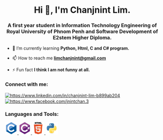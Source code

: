 <h1 align="center">Hi 👋, I'm Chanjnint Lim.</h1>
<h3 align="center">A first year student in Information Technology Engineering of Royal University of Phnom Penh and Software Development of E2stem Higher Diploma.</h3>

- 🌱 I’m currently learning **Python, Html, C and C# program.**

- 📫 How to reach me **limchanjnint@gmail.com**

- ⚡ Fun fact **I think I am not funny at all.**

<h3 align="left">Connect with me:</h3>
<p align="left">
<a href="https://linkedin.com/in/https://www.linkedin.com/in/chanjnint-lim-b899ab204" target="blank"><img align="center" src="https://raw.githubusercontent.com/rahuldkjain/github-profile-readme-generator/master/src/images/icons/Social/linked-in-alt.svg" alt="https://www.linkedin.com/in/chanjnint-lim-b899ab204" height="30" width="40" /></a>
<a href="https://www.facebook.com/JnintChan.3/" target="blank"><img align="center" src="https://raw.githubusercontent.com/rahuldkjain/github-profile-readme-generator/master/src/images/icons/Social/facebook.svg" alt="https://www.facebook.com/jnintchan.3" height="30" width="40" /></a>
</p>

<h3 align="left">Languages and Tools:</h3>
<p align="left"> <a href="https://www.cprogramming.com/" target="_blank" rel="noreferrer"> <img src="https://raw.githubusercontent.com/devicons/devicon/master/icons/c/c-original.svg" alt="c" width="40" height="40"/> </a> <a href="https://www.w3schools.com/cs/" target="_blank" rel="noreferrer"> <img src="https://raw.githubusercontent.com/devicons/devicon/master/icons/csharp/csharp-original.svg" alt="csharp" width="40" height="40"/> </a> <a href="https://www.w3.org/html/" target="_blank" rel="noreferrer"> <img src="https://raw.githubusercontent.com/devicons/devicon/master/icons/html5/html5-original-wordmark.svg" alt="html5" width="40" height="40"/> </a> <a href="https://www.python.org" target="_blank" rel="noreferrer"> <img src="https://raw.githubusercontent.com/devicons/devicon/master/icons/python/python-original.svg" alt="python" width="40" height="40"/> </a> </p>
